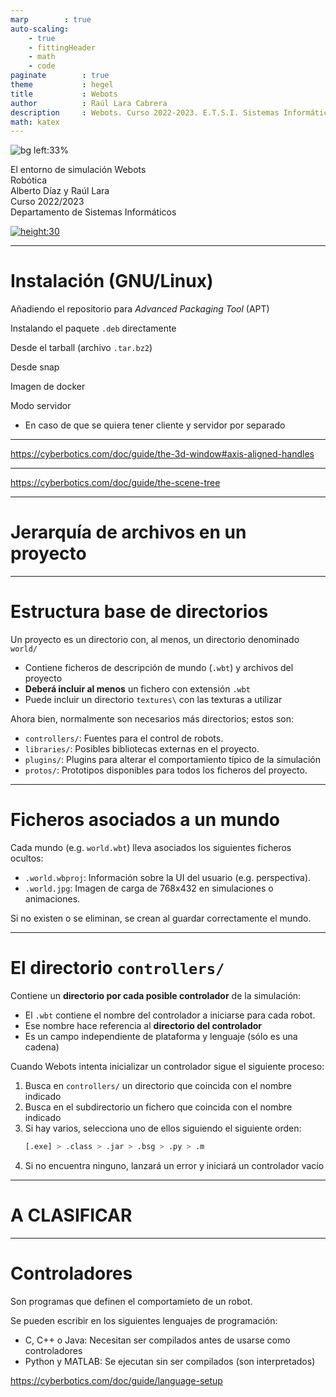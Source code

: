 ```yaml
---
marp        : true
auto-scaling:
    - true
    - fittingHeader
    - math
    - code
paginate        : true
theme           : hegel
title           : Webots
author          : Raúl Lara Cabrera
description     : Webots. Curso 2022-2023. E.T.S.I. Sistemas Informáticos (UPM)
math: katex
---
```

<style>
   .cite-author {
      text-align        : right;
   }
   .cite-author:after {
      color             : orangered;
      font-size         : 125%;
      font-weight       : bold;
      font-family       : Cambria, Cochin, Georgia, Times, 'Times New Roman', serif;
      padding-right     : 130px;
   }
   .cite-author[data-text]:after {
      content           : " - "attr(data-text) " - ";
   }

   .cite-author p {
      padding-bottom : 40px
   }
</style>

<!-- _class: titlepage -->
![bg left:33%](https://images.unsplash.com/photo-1597424216843-6c9696c01dbe?ixlib=rb-1.2.1&ixid=MnwxMjA3fDB8MHxwaG90by1wYWdlfHx8fGVufDB8fHx8&auto=format&fit=crop&w=778&q=80)

<div class="title">El entorno de simulación Webots</div>
<div class="subtitle">Robótica</div>
<div class="author">Alberto Díaz y Raúl Lara</div>
<div class="date">Curso 2022/2023</div>
<div class="organization">Departamento de Sistemas Informáticos</div>

[![height:30](https://img.shields.io/badge/License-CC%20BY--NC--SA%204.0-informational.svg)](https://creativecommons.org/licenses/by-nc-sa/4.0/)

---

# Instalación (GNU/Linux)

Añadiendo el repositorio para <i>Advanced Packaging Tool</i> (APT)

Instalando el paquete `.deb` directamente

Desde el tarball (archivo `.tar.bz2`)

Desde snap

Imagen de docker

Modo servidor
  - En caso de que se quiera tener cliente y servidor por separado

---

https://cyberbotics.com/doc/guide/the-3d-window#axis-aligned-handles

---

https://cyberbotics.com/doc/guide/the-scene-tree

---

# Jerarquía de archivos en un proyecto<!--_class: transition-->

---

# Estructura base de directorios

Un proyecto es un directorio con, al menos, un directorio denominado `world/`

- Contiene ficheros de descripción de mundo (`.wbt`) y archivos del proyecto
- **Deberá incluir al menos** un fichero con extensión `.wbt`
- Puede incluir un directorio `textures\` con las texturas a utilizar

Ahora bien, normalmente son necesarios más directorios; estos son:

- `controllers/`: Fuentes para el control de robots.
- `libraries/`: Posibles bibliotecas externas en el proyecto.
- `plugins/`: Plugins para alterar el comportamiento típico de la simulación
- `protos/`: Prototipos disponibles para todos los ficheros del proyecto.

---

# Ficheros asociados a un mundo

Cada mundo (e.g. `world.wbt`) lleva asociados los siguientes ficheros ocultos:

- `.world.wbproj`: Información sobre la UI del usuario (e.g. perspectiva).
- `.world.jpg`: Imagen de carga de 768x432 en simulaciones o animaciones.

Si no existen o se eliminan, se crean al guardar correctamente el mundo.

---

# El directorio `controllers/`

Contiene un **directorio por cada posible controlador** de la simulación:

- El `.wbt` contiene el nombre del controlador a iniciarse para cada robot.
- Ese nombre hace referencia al **directorio del controlador**
- Es un campo independiente de plataforma y lenguaje (sólo es una cadena)

Cuando Webots intenta inicializar un controlador sigue el siguiente proceso:

1. Busca en `controllers/` un directorio que coincida con el nombre indicado
1. Busca en el subdirectorio un fichero que coincida con el nombre indicado
1. Si hay varios, selecciona uno de ellos siguiendo el siguiente orden:
   ```bash
   [.exe] > .class > .jar > .bsg > .py > .m
   ```
1. Si no encuentra ninguno, lanzará un error y iniciará un controlador vacío

---

# A CLASIFICAR<!--_class: transition-->

---

# Controladores

Son programas que definen el comportamieto de un robot.

Se pueden escribir en los siguientes lenguajes de programación:

- C, C++ o Java: Necesitan ser compilados antes de usarse como controladores
- Python y MATLAB: Se ejecutan sin ser compilados (son interpretados)

https://cyberbotics.com/doc/guide/language-setup